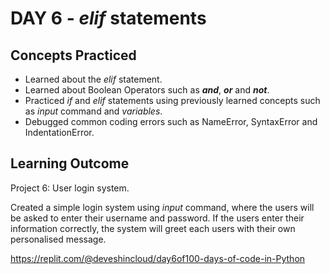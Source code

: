 # DAY 6 - _elif_ statements

## Concepts Practiced
- Learned about the _elif_ statement.
- Learned about Boolean Operators such as ***and***, ***or*** and ***not***.
- Practiced _if_ and _elif_ statements using previously learned concepts such as _input_ command and _variables_.
- Debugged common coding errors such as NameError, SyntaxError and IndentationError.

## Learning Outcome
Project 6: User login system.

Created a simple login system using _input_ command, where the users will be asked to enter their username and password. If the users enter their information correctly, the system will greet each users with their own personalised message.

https://replit.com/@deveshincloud/day6of100-days-of-code-in-Python
